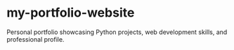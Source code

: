 # my-portfolio-website
Personal portfolio showcasing Python projects, web development skills, and professional profile.
